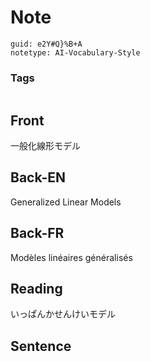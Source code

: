# Note
```
guid: e2Y#Q}%B+A
notetype: AI-Vocabulary-Style
```

### Tags
```
```

## Front
一般化線形モデル

## Back-EN
Generalized Linear Models

## Back-FR
Modèles linéaires généralisés

## Reading
いっぱんかせんけいモデル

## Sentence

